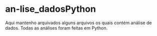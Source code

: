 # an-lise_dadosPython
Aqui mantenho arquivados alguns arquivos os quais contém análise de dados. Todas as análises foram feitas em Python.
